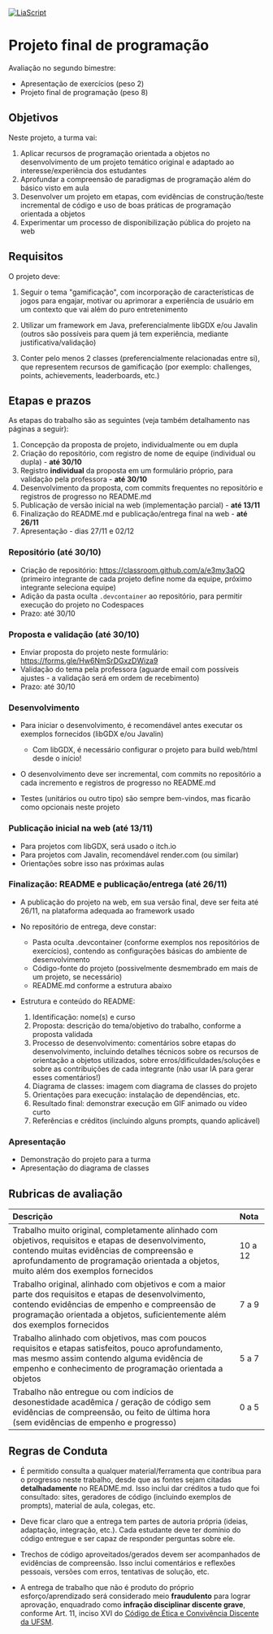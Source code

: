 <!--
author:   Andrea Charão

email:    andrea@inf.ufsm.br

version:  0.0.1

language: PT-BR

narrator: Brazilian Portuguese Female

comment:  Material de apoio para a disciplina
          ELC117 - Paradigmas de Programação
          da Universidade Federal de Santa Maria

translation: English  translations/English.md

-->

<!--
nvm use v14.21.1
liascript-devserver --input README.md --port 3001 --live

-->

[![LiaScript](https://raw.githubusercontent.com/LiaScript/LiaScript/master/badges/course.svg)](https://liascript.github.io/course/?https://raw.githubusercontent.com/AndreaInfUFSM/elc117-2025b/main/classes/25/README.md)

# Projeto final de programação

Avaliação no segundo bimestre:


- Apresentação de exercícios (peso 2)
- Projeto final de programação (peso 8)
  

## Objetivos

Neste projeto, a turma vai:

1. Aplicar recursos de programação orientada a objetos no desenvolvimento de um projeto temático original e adaptado ao interesse/experiência dos estudantes
2. Aprofundar a compreensão de paradigmas de programação além do básico visto em aula
3. Desenvolver um projeto em etapas, com evidências de construção/teste incremental de código e uso de boas práticas de programação orientada a objetos
4. Experimentar um processo de disponibilização pública do projeto na web

## Requisitos

O projeto deve: 

1. Seguir o tema "gamificação", com incorporação de características de jogos para engajar, motivar ou aprimorar a experiência de usuário em um contexto que vai além do puro entretenimento

2. Utilizar um framework em Java, preferencialmente libGDX e/ou Javalin (outros são possíveis para quem já tem experiência, mediante justificativa/validação)

3. Conter pelo menos 2 classes (preferencialmente relacionadas entre si), que representem recursos de gamificação (por exemplo: challenges, points, achievements, leaderboards, etc.)



## Etapas e prazos

As etapas do trabalho são as seguintes (veja também detalhamento nas páginas a seguir):

1. Concepção da proposta de projeto, individualmente ou em dupla
2. Criação do repositório, com registro de nome de equipe (individual ou dupla) - **até 30/10**
3. Registro **individual** da proposta em um formulário próprio, para validação pela professora - **até 30/10**
4. Desenvolvimento da proposta, com commits frequentes no repositório e registros de progresso no README.md 
5. Publicação de versão inicial na web (implementação parcial) - **até 13/11**
6. Finalização do README.md e publicação/entrega final na web - **até 26/11**
7. Apresentação - dias 27/11 e 02/12


### Repositório (até 30/10)

- Criação de repositório: https://classroom.github.com/a/e3my3aOQ (primeiro integrante de cada projeto define nome da equipe, próximo integrante seleciona equipe)
- Adição da pasta oculta `.devcontainer` ao repositório, para permitir execução do projeto no Codespaces
- Prazo: até 30/10

### Proposta e validação (até 30/10)

- Enviar proposta do projeto neste formulário: https://forms.gle/Hw6NmSrDGxzDWiza9
- Validação do tema pela professora (aguarde email com possíveis ajustes - a validação será em ordem de recebimento)
- Prazo: até 30/10

### Desenvolvimento 

- Para iniciar o desenvolvimento, é recomendável antes executar os exemplos fornecidos (libGDX e/ou Javalin)

  - Com libGDX, é necessário configurar o projeto para build web/html desde o início!

- O desenvolvimento deve ser incremental, com commits no repositório a cada incremento e registros de progresso no README.md 
- Testes (unitários ou outro tipo) são sempre bem-vindos, mas ficarão como opcionais neste projeto

### Publicação inicial na web (até 13/11)

- Para projetos com libGDX, será usado o itch.io
- Para projetos com Javalin, recomendável render.com (ou similar)
- Orientações sobre isso nas próximas aulas

### Finalização: README e publicação/entrega (até 26/11)

- A publicação do projeto na web, em sua versão final, deve ser feita até 26/11, na plataforma adequada ao framework usado
- No repositório de entrega, deve constar:

  - Pasta oculta .devcontainer (conforme exemplos nos repositórios de exercícios), contendo as configurações básicas do ambiente de desenvolvimento 
  - Código-fonte do projeto (possivelmente desmembrado em mais de um projeto, se necessário)
  - README.md conforme a estrutura abaixo

- Estrutura e conteúdo do README:

  1. Identificação: nome(s) e curso
  2. Proposta: descrição do tema/objetivo do trabalho, conforme a proposta validada
  3. Processo de desenvolvimento: comentários sobre etapas do desenvolvimento, incluindo detalhes técnicos sobre os recursos de orientação a objetos utilizados, sobre erros/dificuldades/soluções e sobre as contribuições de cada integrante (não usar IA para gerar esses comentários!)
  4. Diagrama de classes: imagem com diagrama de classes do projeto
  5. Orientações para execução: instalação de dependências, etc.
  6. Resultado final: demonstrar execução em GIF animado ou vídeo curto 
  7. Referências e créditos (incluindo alguns prompts, quando aplicável)


### Apresentação

- Demonstração do projeto para a turma
- Apresentação do diagrama de classes

## Rubricas de avaliação

<!-- data-type="none" -->
| Descrição   | Nota   |
| :--------- | :--------- |
| Trabalho muito original, completamente alinhado com objetivos, requisitos e etapas de desenvolvimento, contendo muitas evidências de compreensão e aprofundamento de programação orientada a objetos, muito além dos exemplos fornecidos | 10 a 12 |
| Trabalho original, alinhado com objetivos e com a maior parte dos requisitos e etapas de desenvolvimento, contendo evidências de empenho e compreensão de programação orientada a objetos, suficientemente além dos exemplos fornecidos  | 7 a 9 |
| Trabalho alinhado com objetivos, mas com poucos requisitos e etapas satisfeitos, pouco aprofundamento, mas mesmo assim contendo alguma evidência de empenho e conhecimento de programação orientada a objetos | 5 a 7 |
| Trabalho não entregue ou com indícios de desonestidade acadêmica / geração de código sem evidências de compreensão, ou feito de última hora (sem evidências de empenho e progresso)  | 0 a 5 |

## Regras de Conduta


- É permitido consulta a qualquer material/ferramenta que contribua para o progresso neste trabalho, desde que as fontes sejam citadas **detalhadamente** no README.md. Isso inclui dar créditos a tudo que foi consultado: sites, geradores de código (incluindo exemplos de prompts), material de aula, colegas, etc.

- Deve ficar claro que a entrega tem partes de autoria própria (ideias, adaptação, integração, etc.). Cada estudante deve ter domínio do código entregue e ser capaz de responder perguntas sobre ele.

- Trechos de código aproveitados/gerados devem ser acompanhados de evidências de compreensão. Isso inclui comentários e reflexões pessoais, versões com erros, tentativas de solução, etc.

- A entrega de trabalho que não é produto do próprio esforço/aprendizado será considerado meio **fraudulento** para lograr aprovação, enquadrado como **infração disciplinar discente grave**, conforme Art. 11, inciso XVI do [Código de Ética e Convivência Discente da UFSM](https://www.ufsm.br/pro-reitorias/proplan/codigo-de-etica-e-convivencia-discente-da-universidade-federal-de-santa-maria).


